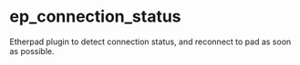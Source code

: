 # ep_connection_status
Etherpad plugin to detect connection status, and reconnect to pad as soon as possible.
